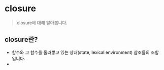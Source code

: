 # closure

> closure에 대해 알아봅니다.

## closure란?

- 함수와 그 함수를 둘러쌓고 있는 상태(state, lexical environment) 참조들의 조합입니다.
-
